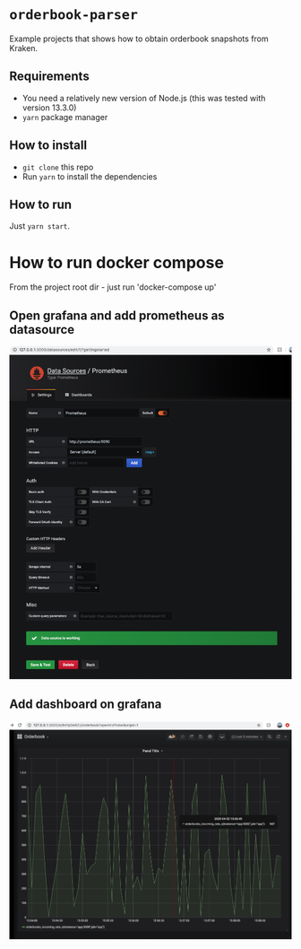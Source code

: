 # `orderbook-parser`

Example projects that shows how to obtain orderbook snapshots from Kraken.

## Requirements

- You need a relatively new version of Node.js (this was tested with version 13.3.0)
- `yarn` package manager

## How to install

- `git clone` this repo
- Run `yarn` to install the dependencies

## How to run

Just `yarn start`.

# How to run docker compose
From the project root dir - just run 'docker-compose up'

## Open grafana and add prometheus as datasource
![prom](prometheus-datasource.png)

## Add dashboard on grafana
![graf](setup-dashboard.png)
